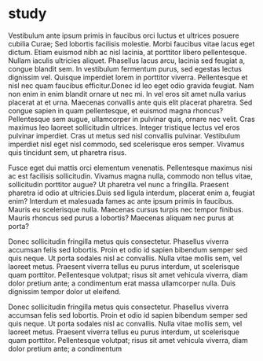# study

Vestibulum ante ipsum primis in faucibus orci luctus et ultrices posuere cubilia Curae; Sed lobortis facilisis molestie. Morbi faucibus vitae lacus eget dictum. Etiam euismod nibh ac nisl lacinia, at porttitor libero pellentesque. Nullam iaculis ultricies aliquet. Phasellus lacus arcu, lacinia sed feugiat a, congue blandit sem. In vestibulum fermentum purus, sed egestas lectus dignissim vel. Quisque imperdiet lorem in porttitor viverra. Pellentesque et nisl nec quam faucibus efficitur.Donec id leo eget odio gravida feugiat. Nam non enim in enim blandit ornare ut nec mi. In vel eros sit amet nulla varius placerat at et urna. Maecenas convallis ante quis elit placerat pharetra. Sed congue sapien in quam pellentesque, et euismod magna rhoncus? Pellentesque sem augue, ullamcorper in pulvinar quis, ornare nec velit. Cras maximus leo laoreet sollicitudin ultrices. Integer tristique lectus vel eros pulvinar imperdiet. Cras ut metus sed nisl convallis pulvinar. Vestibulum imperdiet nisl eget nisl commodo, sed scelerisque eros semper. Vivamus quis tincidunt sem, ut pharetra risus. 

Fusce eget dui mattis orci elementum venenatis. Pellentesque maximus nisi ac est facilisis sollicitudin. Vivamus magna nulla, commodo non tellus vitae, sollicitudin porttitor augue? Ut pharetra vel nunc a fringilla. Praesent pharetra id odio at ultricies.Duis sed ligula interdum, placerat enim a, feugiat enim? Interdum et malesuada fames ac ante ipsum primis in faucibus. Mauris eu scelerisque nulla. Maecenas cursus turpis nec tempor finibus. Mauris rhoncus sed purus a lobortis? Maecenas aliquam nec purus at porta? 

Donec sollicitudin fringilla metus quis consectetur. Phasellus viverra accumsan felis sed lobortis. Proin et odio id sapien bibendum semper sed quis neque. Ut porta sodales nisl ac convallis. Nulla vitae mollis sem, vel laoreet metus. Praesent viverra tellus eu purus interdum, ut scelerisque quam porttitor. Pellentesque volutpat; risus sit amet vehicula viverra, diam dolor pretium ante; a condimentum erat massa ullamcorper nulla. Duis dignissim tempor dolor ut eleifend.

Donec sollicitudin fringilla metus quis consectetur. Phasellus viverra accumsan felis sed lobortis. Proin et odio id sapien bibendum semper sed quis neque. Ut porta sodales nisl ac convallis. Nulla vitae mollis sem, vel laoreet metus. Praesent viverra tellus eu purus interdum, ut scelerisque quam porttitor. Pellentesque volutpat; risus sit amet vehicula viverra, diam dolor pretium ante; a condimentum 
